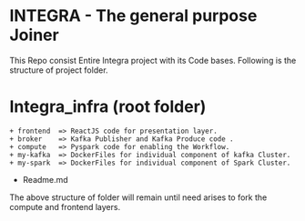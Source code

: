 # INTEGRA - The general purpose Joiner  #

This Repo consist Entire Integra project with its Code bases. Following is the structure of project folder.
 # Integra_infra (root folder)  
    + frontend  => ReactJS code for presentation layer.
    + broker    => Kafka Publisher and Kafka Produce code .
    + compute   => Pyspark code for enabling the Workflow.
    + my-kafka  => DockerFiles for individual component of kafka Cluster. 
    + my-spark  => DockerFiles for individual component of Spark Cluster.
- Readme.md 
 
The above structure of folder will remain until need arises to fork the compute and frontend layers.

